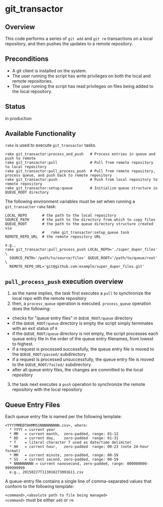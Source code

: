 git_transactor
==============

## Overview

This code performs a series of `git add` and `git rm` transactions on
a local repository, and then pushes the updates to a remote
repository.


## Preconditions

* A git client is installed on the system.
* The user running the script has write privileges
  on both the local and remote repositories.
* The user running the script has read privileges on files being added
  to the local repository.


## Status
in production


## Available Functionality

`rake` is used to execute `git_transactor` tasks.
```
rake git_transactor:process_and_push   # Process entries in queue and push to remote
rake git_transactor:pull               # Pull from remote repository to local repository
rake git_transactor:pull_process_push  # Pull from remote repository, process queue, and push back to remote repository
rake git_transactor:push               # Push from local repository to remote repository
rake git_transactor:setup:queue        # Initialize queue structure in QUEUE_ROOT directory
```

The following environment variables must be set when running a `git_transactor`
`rake` task:

```
LOCAL_REPO       # the path to the local repository
SOURCE_PATH      # the path to the directory from which to copy files
QUEUE_ROOT       # the path to the queue directory structure created via
                 #   rake git_transactor:setup_queue task
REMOTE_REPO_URL  # the remote repository URL

e.g.,
rake git_transactor:pull_process_push LOCAL_REPO='./super_duper_files' \
  SOURCE_PATH='/path/to/source/files' QUEUE_ROOT='/path/to/queue/root' \
  REMOTE_REPO_URL='git@github.com:example/super_duper_files.git'
```


## `pull_process_push` execution overview

1. as the name implies, the task first executes a `pull` to synchronize the local repo with the remote repository
2. then, a `process_queue` operation is executed. `process_queue` operation does the following:
  * checks for "queue entry files" in `QUEUE_ROOT/queue` directory
  * if the `QUEUE_ROOT/queue` directory is empty the script simply terminates with an exit status of `0`
  * if the `QUEUE_ROOT/queue` directory is not empty, the script processes each queue entry file in the order of the queue entry filenames, from lowest to highest.
  * if a request is processed successfully, the queue entry file is moved to the `QUEUE_ROOT/passed/` subdirectory
  * if a request is processed unsuccessfully, the queue entry file is moved to the `QUEUE_ROOT/failed/` subdirectory.
  * after all queue entry files, the changes are committed to the local repository
3. the task next executes a `push` operation to synchronize the remote repository with the local repository


## Queue Entry Files

Each queue entry file is named per the following template:
```
<YYYYMMDDTHHMMSSNNNNNNNNN.csv>, where:
  * YYYY = current year
  * MM   = current month,  zero-padded, range: 01-12
  * DD   = current day,    zero-padded  range: 01-31
  * T    = literal character T used as date/time delimiter
  * HH   = current hour,   zero-padded  range: 00-23 (note 24-hour format)
  * MM   = current minute, zero-padded, range: 00-59
  * SS   = current second, zero-padded, range: 00-59
  * NNNNNNNNN = current nanosecond, zero-padded, range: 000000000-999999999
  e.g., 20150227T113018273091611.csv
```
A queue-entry file contains a single line of comma-separated values
that conform to the following template:

`<command>,<absolute path to file being managed>`  
`<command>` must be either `add` or `rm`
